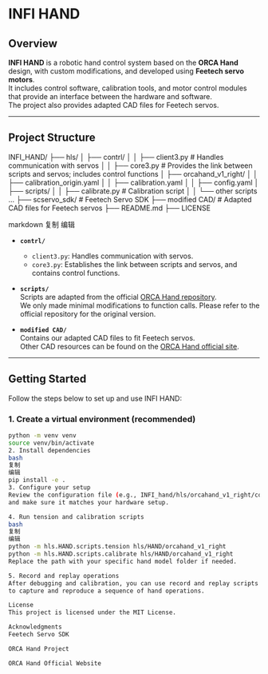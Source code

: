 # INFI HAND

## Overview
**INFI HAND** is a robotic hand control system based on the **ORCA Hand** design, with custom modifications, and developed using **Feetech servo motors**.  
It includes control software, calibration tools, and motor control modules that provide an interface between the hardware and software.  
The project also provides adapted CAD files for Feetech servos.

---

## Project Structure

INFI_HAND/
├── hls/
│ ├── contrl/
│ │ ├── client3.py # Handles communication with servos
│ │ ├── core3.py # Provides the link between scripts and servos; includes control functions
│ ├── orcahand_v1_right/
│ │ ├── calibration_origin.yaml
│ │ ├── calibration.yaml
│ │ ├── config.yaml
│ ├── scripts/
│ │ ├── calibrate.py # Calibration script
│ │ └── other scripts ...
├── scservo_sdk/ # Feetech Servo SDK
├── modified CAD/ # Adapted CAD files for Feetech servos
├── README.md
├── LICENSE

markdown
复制
编辑

- **`contrl/`**  
  - `client3.py`: Handles communication with servos.  
  - `core3.py`: Establishes the link between scripts and servos, and contains control functions.  

- **`scripts/`**  
  Scripts are adapted from the official [ORCA Hand repository](https://github.com/orcahand).  
  We only made minimal modifications to function calls. Please refer to the official repository for the original version.  

- **`modified CAD/`**  
  Contains our adapted CAD files to fit Feetech servos.  
  Other CAD resources can be found on the [ORCA Hand official site](https://www.orcahand.com/dashboard).

---

## Getting Started

Follow the steps below to set up and use INFI HAND:

### 1. Create a virtual environment (recommended)
```bash
python -m venv venv
source venv/bin/activate
2. Install dependencies
bash
复制
编辑
pip install -e .
3. Configure your setup
Review the configuration file (e.g., INFI_hand/hls/orcahand_v1_right/config.yaml)
and make sure it matches your hardware setup.

4. Run tension and calibration scripts
bash
复制
编辑
python -m hls.HAND.scripts.tension hls/HAND/orcahand_v1_right
python -m hls.HAND.scripts.calibrate hls/HAND/orcahand_v1_right
Replace the path with your specific hand model folder if needed.

5. Record and replay operations
After debugging and calibration, you can use record and replay scripts
to capture and reproduce a sequence of hand operations.

License
This project is licensed under the MIT License.

Acknowledgments
Feetech Servo SDK

ORCA Hand Project

ORCA Hand Official Website